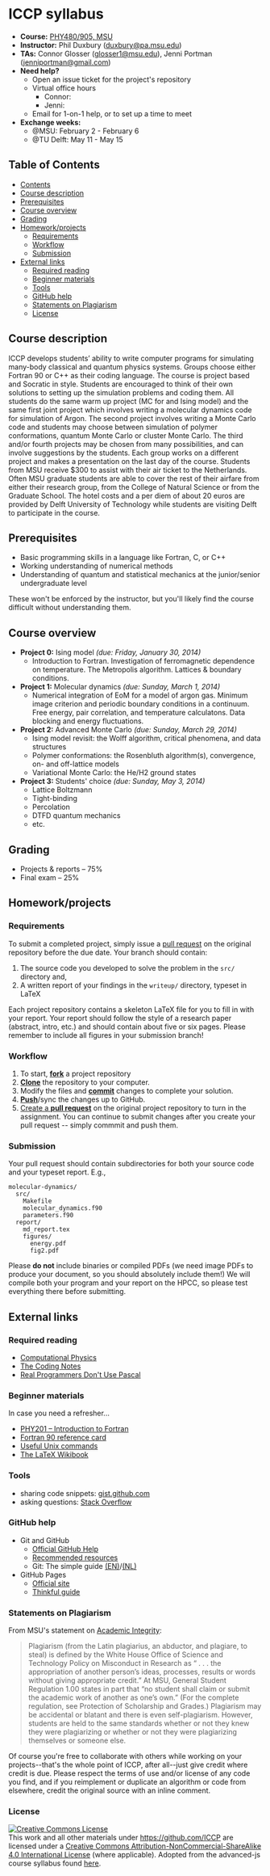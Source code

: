 # ICCP syllabus

* **Course:** [PHY480/905, MSU](http://http://www.pa.msu.edu/~duxbury/courses/ComputationalPhysics.html)
* **Instructor:** Phil Duxbury ([duxbury@pa.msu.edu](mailto:duxbury@pa.msu.edu))
* **TAs:** Connor Glosser ([glosser1@msu.edu](mailto:glosser1@msu.edu)), Jenni Portman ([jenniportman@gmail.com](mailto:jenniportman@gmail.com)) 
* **Need help?**
  * Open an issue ticket for the project's repository
  * Virtual office hours
    * Connor:
    * Jenni:
  * Email for 1-on-1 help, or to set up a time to meet
* **Exchange weeks:**
  * @MSU: February 2 - February 6
  * @TU Delft: May 11 - May 15

## Table of Contents
* [Contents](#contents)
* [Course description](#course-description)
* [Prerequisites](#prerequisites)
* [Course overview](#course-overview)
* [Grading](#grading)
* [Homework/projects](#homeworkprojects)
  * [Requirements](#requirements)
  * [Workflow](#workflow)
  * [Submission](#submission)
* [External links](#external-links)
  * [Required reading](#required-reading)
  * [Beginner materials](#beginner-materials)
  * [Tools](#tools)
  * [GitHub help](#github-help)
  * [Statements on Plagiarism](#statements-on-plagiarism)
  * [License](#license)

## Course description

ICCP develops students’ ability to write computer programs for simulating many-body classical and quantum physics systems. Groups choose either Fortran 90 or C++ as their coding language. The course is project based and Socratic in style. Students are encouraged to think of their own solutions to setting up the simulation problems and coding them. All students do the same warm up project (MC for and Ising model) and the same first joint project which involves writing a molecular dynamics code for simulation of Argon. The second project involves writing a Monte Carlo code and students may choose between simulation of polymer conformations, quantum Monte Carlo or cluster Monte Carlo. The third and/or fourth projects may be chosen from many possibilities, and can involve suggestions by the students. Each group works on a different project and makes a presentation on the last day of the course. Students from MSU receive $300 to assist with their air ticket to the Netherlands. Often MSU graduate students are able to cover the rest of their airfare from either their research group, from the College of Natural Science or from the Graduate School. The hotel costs and a per diem of about 20 euros are provided by Delft University of Technology while students are visiting Delft to participate in the course.

## Prerequisites

* Basic programming skills in a language like Fortran, C, or C++ 
* Working understanding of numerical methods
* Understanding of quantum and statistical mechanics at the junior/senior
  undergraduate level

These won't be enforced by the instructor, but you'll likely find the course difficult without understanding them.

## Course overview

* **Project 0:** Ising model *(due: Friday, January 30, 2014)*
  * Introduction to Fortran. Investigation of ferromagnetic dependence on temperature. The Metropolis algorithm. Lattices & boundary conditions.
* **Project 1:** Molecular dynamics *(due: Sunday, March 1, 2014)*
  * Numerical integration of EoM for a model of argon gas. Minimum image criterion and periodic boundary conditions in a continuum. Free energy, pair correlation, and temperature calculatons. Data blocking and energy fluctuations.
* **Project 2:** Advanced Monte Carlo *(due: Sunday, March 29, 2014)*
  * Ising model revisit: the Wolff algorithm, critical phenomena, and data
    structures
  * Polymer conformations: the Rosenbluth algorithm(s), convergence, on- and
    off-lattice models
  * Variational Monte Carlo: the He/H2 ground states
* **Project 3:** Students' choice *(due: Sunday, May 3, 2014)*
  * Lattice Boltzmann
  * Tight-binding
  * Percolation
  * DTFD quantum mechanics
  * etc.

## Grading

* Projects & reports – 75%
* Final exam – 25%

## Homework/projects

### Requirements

To submit a completed project, simply issue a [pull request](https://help.github.com/articles/creating-a-pull-request/) on the original repository before the due date. Your branch should contain:

1. The source code you developed to solve the problem in the `src/` directory and,
1. A written report of your findings in the `writeup/` directory, typeset in LaTeX

Each project repository contains a skeleton LaTeX file for you to fill in with your report. Your report should follow the style of a research paper (abstract, intro,
etc.) and should contain about five or six pages. Please remember to include all figures in your submission branch!

### Workflow

1. To start, [**fork**](https://guides.github.com/activities/forking/) a project repository
1. [**Clone**](http://gitref.org/creating/#clone) the repository to your computer.
1. Modify the files and [**commit**](http://gitref.org/basic/#commit) changes to complete your solution.
1. [**Push**](http://gitref.org/remotes/#push)/sync the changes up to GitHub.
1. [Create a **pull request**](https://help.github.com/articles/creating-a-pull-request) on the original project repository to turn in the assignment. You can continue to submit changes after you create your pull request -- simply commmit and push them.

### Submission
Your pull request should contain subdirectories for both your source code and your typeset report. E.g.,
```
molecular-dynamics/
  src/
    Makefile
    molecular_dynamics.f90
    parameters.f90
  report/
    md_report.tex
    figures/
      energy.pdf
      fig2.pdf
```
Please **do not** include binaries or compiled PDFs (we need image PDFs to produce your document, so you should absolutely include them!) We will compile both your program and your report on the HPCC, so please test everything there before submitting.

## External links

### Required reading

* [Computational Physics](http://www.amazon.com/Computational-Physics-Jos-Thijssen/dp/0521833469)
* [The Coding Notes](https://github.com/ICCP/coding-notes/releases/download/v2014/notes.pdf)
* [Real Programmers Don't Use Pascal](http://www.pbm.com/~lindahl/real.programmers.html)

### Beginner materials

In case you need a refresher...

* [PHY201 – Introduction to Fortran](http://www.pa.msu.edu/~duxbury/courses/phy201_f06/phy201_home.html)
* [Fortran 90 reference card](http://www.pa.msu.edu/~duxbury/courses/phy480/fortran90_refcard.pdf)
* [Useful Unix commands](http://www.pa.msu.edu/~duxbury/courses/phy201_f06/UnixCommands.htm)
* [The LaTeX Wikibook](http://en.wikibooks.org/wiki/LaTeX)

### Tools

* sharing code snippets: [gist.github.com](https://gist.github.com/)
* asking questions: [Stack Overflow](http://stackoverflow.com/)

### GitHub help

* Git and GitHub
    * [Official GitHub Help](https://help.github.com/)
    * [Recommended resources](https://help.github.com/articles/what-are-other-good-resources-for-learning-git-and-github)
    * Git: The simple guide [(EN)](http://rogerdudler.github.io/git-guide/)/[(NL)](http://rogerdudler.github.io/git-guide/index.nl.html)
* GitHub Pages
    * [Official site](http://pages.github.com/)
    * [Thinkful guide](http://www.thinkful.com/learn/a-guide-to-using-github-pages/)


### Statements on Plagiarism

From MSU's statement on [Academic Integrity](https://www.msu.edu/unit/ombud/academic-integrity/plagiarism-policy.html):

>Plagiarism (from the Latin plagiarius, an abductor, and plagiare, to steal) is defined by the White House Office of Science and Technology Policy on Misconduct in Research as “ . . . the appropriation of another person’s ideas, processes, results or words without giving appropriate credit.” At MSU, General Student Regulation 1.00 states in part that “no student shall claim or submit the academic work of another as one’s own.” (For the complete regulation, see Protection of Scholarship and Grades.) Plagiarism may be accidental or blatant and there is even self-plagiarism.  However, students are held to the same standards whether or not they knew they were plagiarizing or whether or not they were plagiarizing themselves or someone else.

Of course you're free to collaborate with others while working on your projects--that's the whole point of ICCP, after all--just give credit where credit is due. Please respect the terms of use and/or license of any code you find, and if you reimplement or duplicate an algorithm or code from elsewhere, credit the original source with an inline comment.

### License

<a rel="license" href="http://creativecommons.org/licenses/by-nc-sa/4.0/"><img alt="Creative Commons License" style="border-width:0" src="https://i.creativecommons.org/l/by-nc-sa/4.0/88x31.png" /></a><br />This work and all other materials under https://github.com/ICCP are licensed under a <a rel="license" href="http://creativecommons.org/licenses/by-nc-sa/4.0/">Creative Commons Attribution-NonCommercial-ShareAlike 4.0 International License</a> (where applicable). Adopted from the advanced-js course syllabus found [here](https://github.com/advanced-js/syllabus).

